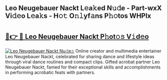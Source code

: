 ## Leo Neugebauer Nackt L𝚎a𝚔ed N𝚞𝚍e - Part-wxX Vi𝚍𝚎o L𝚎a𝚔s - H𝚘𝚝 O𝚗𝚕yf𝚊ns P𝚑𝚘tos WHPlx

# <h2><a href="http://kf6ppq.oniu.top/?m=Leo+Neugebauer+Nackt">🔗👉 🔴 Leo Neugebauer Nackt P𝚑ot𝚘𝚜 V𝚒d𝚎o</a></h2>

[![Leo Neugebauer Nackt Nu𝚍e𝚜](https://i.imgur.com/0qMVB7G.gif)](http://kf6ppq.oniu.top/?m=Leo+Neugebauer+Nackt)
Online creator and multimedia entertainer Leo Neugebauer Nackt, celebrated for sharing dance and lifestyle ideas through viral dance routines and compact clips. Gifted acrobat partner Leo Neugebauer Nackt, famed for their exceptional skills and accomplishments in performing acrobatic feats with partners.  
